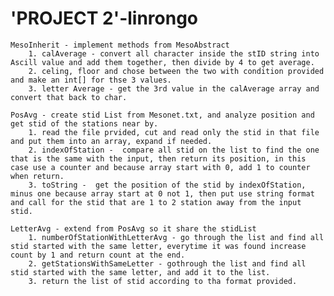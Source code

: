 # 'PROJECT 2'-linrongo
	
	MesoInherit - implement methods from MesoAbstract
		1. calAverage - convert all character inside the stID string into Ascill value and add them together, then divide by 4 to get average.
		2. celing, floor and chose between the two with condition provided and make an int[] for thse 3 values.
		3. letter Average - get the 3rd value in the calAverage array and convert that back to char.

	PosAvg - create stid List from Mesonet.txt, and analyze position and get stid of the stations near by.
		1. read the file prvided, cut and read only the stid in that file and put them into an array, expand if needed.
		2. indexOfStation -  compare all stid on the list to find the one that is the same with the input, then return its position, in this case use a counter and because array start with 0, add 1 to counter when return.
		3. toString -  get the position of the stid by indexOfStation, minus one because array start at 0 not 1, then put use string format and call for the stid that are 1 to 2 station away from the input stid.

	LetterAvg - extend from PosAvg so it share the stidList
		1. numberOfStationWithLetterAvg - go through the list and find all stid started with the same letter, everytime it was found increase count by 1 and return count at the end.
		2. getStationsWithSameLetter - gothrough the list and find all stid started with the same letter, and add it to the list.
		3. return the list of stid according to tha format provided.
